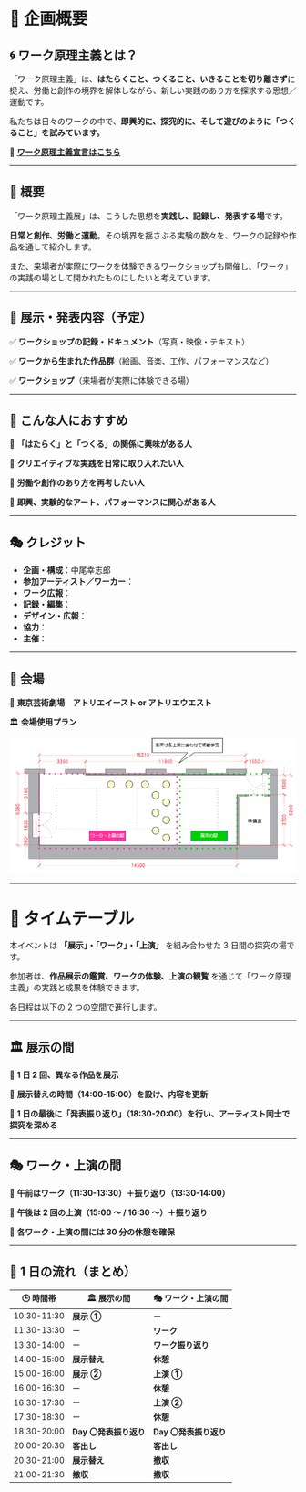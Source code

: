 # **📌 企画概要**

## **🌀 ワーク原理主義とは？**

「ワーク原理主義」は、**はたらくこと、つくること、いきることを切り離さず**に捉え、労働と創作の境界を解体しながら、新しい実践のあり方を探求する思想／運動です。

私たちは日々のワークの中で、**即興的に、探究的に、そして遊びのように「つくること」を試みています。**

🔗 [**ワーク原理主義宣言はこちら**](/docs/ワーク原理主義宣言/current.md)

---

## **🌱 概要**

「ワーク原理主義展」は、こうした思想を**実践し、記録し、発表する場**です。

**日常と創作、労働と運動**。その境界を揺さぶる実験の数々を、ワークの記録や作品を通して紹介します。

また、来場者が実際にワークを体験できるワークショップも開催し、「ワーク」の実践の場として開かれたものにしたいと考えています。

---

## **🎨 展示・発表内容（予定）**

✅ **ワークショップの記録・ドキュメント**（写真・映像・テキスト）

✅ **ワークから生まれた作品群**（絵画、音楽、工作、パフォーマンスなど）

✅ **ワークショップ**（来場者が実際に体験できる場）

---

## **🎯 こんな人におすすめ**

🔹 **「はたらく」と「つくる」の関係に興味がある人**

🔹 **クリエイティブな実践を日常に取り入れたい人**

🔹 **労働や創作のあり方を再考したい人**

🔹 **即興、実験的なアート、パフォーマンスに関心がある人**

---

## **🎭 クレジット**

- **企画・構成**：中尾幸志郎
- **参加アーティスト／ワーカー**：
- **ワーク広報**：
- **記録・編集**：
- **デザイン・広報**：
- **協力**：
- **主催**：

---

## **📍 会場**

📌 **東京芸術劇場　アトリエイースト or アトリエウエスト**

🏛 **会場使用プラン**

![image.png](./会場使用図.png)

---

# **📆 タイムテーブル**

本イベントは **「展示」・「ワーク」・「上演」** を組み合わせた 3 日間の探究の場です。

参加者は、**作品展示の鑑賞、ワークの体験、上演の観覧** を通じて「ワーク原理主義」の実践と成果を体験できます。

各日程は以下の 2 つの空間で進行します。

---

## **🏛 展示の間**

📌 **1 日 2 回、異なる作品を展示**

📌 **展示替えの時間（14:00-15:00）を設け、内容を更新**

📌 **1 日の最後に「発表振り返り」（18:30-20:00）を行い、アーティスト同士で探究を深める**

---

## **🎭 ワーク・上演の間**

📌 **午前はワーク（11:30-13:30）＋振り返り（13:30-14:00）**

📌 **午後は 2 回の上演（15:00 ～ / 16:30 ～）＋振り返り**

📌 **各ワーク・上演の間には 30 分の休憩を確保**

---

## **🔄 1 日の流れ（まとめ）**

| 🕒 時間帯   | 🏛 展示の間             | 🎭 ワーク・上演の間    |
| ----------- | ---------------------- | ---------------------- |
| 10:30-11:30 | **展示 ①**             | ー                     |
| 11:30-13:30 | ー                     | **ワーク**             |
| 13:30-14:00 | ー                     | **ワーク振り返り**     |
| 14:00-15:00 | **展示替え**           | **休憩**               |
| 15:00-16:00 | **展示 ②**             | **上演 ①**             |
| 16:00-16:30 | ー                     | **休憩**               |
| 16:30-17:30 | ー                     | **上演 ②**             |
| 17:30-18:30 | ー                     | **休憩**               |
| 18:30-20:00 | **Day 〇発表振り返り** | **Day 〇発表振り返り** |
| 20:00-20:30 | **客出し**             | **客出し**             |
| 20:30-21:00 | **展示替え**           | **撤収**               |
| 21:00-21:30 | **撤収**               | **撤収**               |
